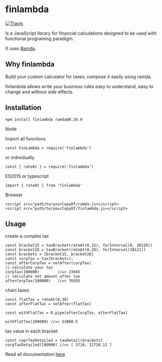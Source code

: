 finlambda
===

[![Travis](https://travis-ci.org/eboukamza/finlambda.svg?branch=master)](https://travis-ci.org/eboukamza/finlambda)

Is a JavaScript library for financial calculations designed to be used with functional programing paradigm.

It uses [Ramda](https://ramdajs.com/).


Why finlambda
---

Build your custom calculator for taxes, compose it easily using ramda.

finlambda allows write your business rules easy to understand, easy to change and without side effects.

Installation
---

    npm install finlambda ramda@0.26.0

Node

Import all functions

    const FinLambda = require('finlambda')

or individually

    const { rateAt } = require('finlambda')

ES2015 or typescript

    import { rateAt } from 'finlambda'

Browser

    <script src="path/to/yourCopyOf/ramda.js></script>
    <script src="path/to/yourCopyOf/finlambda.js></script>

Usage
---

  create a complex tax

    const bracket15 = taxBracket(rateAt(0.15), forInterval(0, 38120))
    const bracket28 = taxBracket(rateAt(0.28), forInterval(38121))
    const brackets = [bracket15, bracket28]
    const corpTax = tax(brackets);
    const afterCorpTax = netAfter(corpTax)
    // calculate your tax
    corpTax(100000)        //=> 23045
    // calculate net amount after tax
    afterCorpTax(100000)   //=> 76955

  chain taxes

    const flatTax = rateAt(0.30)
    const afterFlatTax = netAfter(flatTax)

    const withFlatTax = R.pipe(afterCorpTax, afterFlatTax)

    withFlatTax(100000) //=> 53868.5

  tax value in each bracket

    const coprTaxDetailed = taxDetail(brackets)
    corpTaxDetailed(100000) //=> [ 5718, 11726.12 ]

Read all documentation [here](https://eboukamza.github.io/finlambda-docs/)

